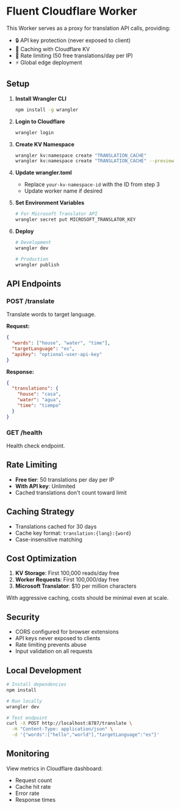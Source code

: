 # Fluent Cloudflare Worker

This Worker serves as a proxy for translation API calls, providing:
- 🔒 API key protection (never exposed to client)
- 💾 Caching with Cloudflare KV
- 🚦 Rate limiting (50 free translations/day per IP)
- ⚡ Global edge deployment

## Setup

1. **Install Wrangler CLI**
   ```bash
   npm install -g wrangler
   ```

2. **Login to Cloudflare**
   ```bash
   wrangler login
   ```

3. **Create KV Namespace**
   ```bash
   wrangler kv:namespace create "TRANSLATION_CACHE"
   wrangler kv:namespace create "TRANSLATION_CACHE" --preview
   ```

4. **Update wrangler.toml**
   - Replace `your-kv-namespace-id` with the ID from step 3
   - Update worker name if desired

5. **Set Environment Variables**
   ```bash
   # For Microsoft Translator API
   wrangler secret put MICROSOFT_TRANSLATOR_KEY
   ```

6. **Deploy**
   ```bash
   # Development
   wrangler dev

   # Production
   wrangler publish
   ```

## API Endpoints

### POST /translate
Translate words to target language.

**Request:**
```json
{
  "words": ["house", "water", "time"],
  "targetLanguage": "es",
  "apiKey": "optional-user-api-key"
}
```

**Response:**
```json
{
  "translations": {
    "house": "casa",
    "water": "agua",
    "time": "tiempo"
  }
}
```

### GET /health
Health check endpoint.

## Rate Limiting

- **Free tier**: 50 translations per day per IP
- **With API key**: Unlimited
- Cached translations don't count toward limit

## Caching Strategy

- Translations cached for 30 days
- Cache key format: `translation:{lang}:{word}`
- Case-insensitive matching

## Cost Optimization

1. **KV Storage**: First 100,000 reads/day free
2. **Worker Requests**: First 100,000/day free
3. **Microsoft Translator**: $10 per million characters

With aggressive caching, costs should be minimal even at scale.

## Security

- CORS configured for browser extensions
- API keys never exposed to clients
- Rate limiting prevents abuse
- Input validation on all requests

## Local Development

```bash
# Install dependencies
npm install

# Run locally
wrangler dev

# Test endpoint
curl -X POST http://localhost:8787/translate \
  -H "Content-Type: application/json" \
  -d '{"words":["hello","world"],"targetLanguage":"es"}'
```

## Monitoring

View metrics in Cloudflare dashboard:
- Request count
- Cache hit rate
- Error rate
- Response times